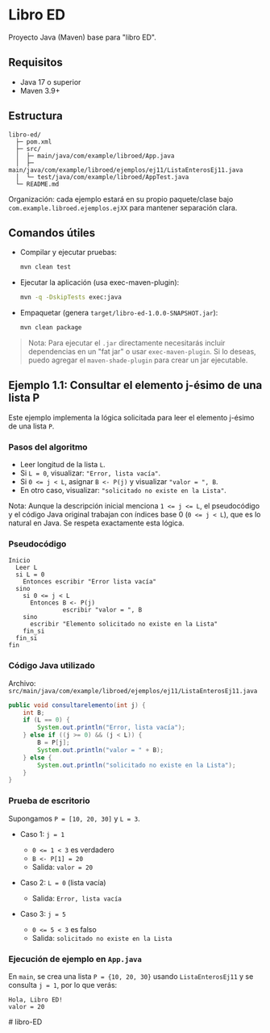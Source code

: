# Libro ED

Proyecto Java (Maven) base para "libro ED".

## Requisitos
- Java 17 o superior
- Maven 3.9+

## Estructura
```
libro-ed/
  ├─ pom.xml
  ├─ src/
  │  ├─ main/java/com/example/libroed/App.java
  │  ├─ main/java/com/example/libroed/ejemplos/ej11/ListaEnterosEj11.java
  │  └─ test/java/com/example/libroed/AppTest.java
  └─ README.md
```

Organización: cada ejemplo estará en su propio paquete/clase bajo `com.example.libroed.ejemplos.ejXX` para mantener separación clara.

## Comandos útiles
- Compilar y ejecutar pruebas:
  ```bash
  mvn clean test
  ```

- Ejecutar la aplicación (usa exec-maven-plugin):
  ```bash
  mvn -q -DskipTests exec:java
  ```

- Empaquetar (genera `target/libro-ed-1.0.0-SNAPSHOT.jar`):
  ```bash
  mvn clean package
  ```

> Nota: Para ejecutar el `.jar` directamente necesitarás incluir dependencias en un "fat jar" o usar `exec-maven-plugin`. Si lo deseas, puedo agregar el `maven-shade-plugin` para crear un jar ejecutable.

## Ejemplo 1.1: Consultar el elemento j-ésimo de una lista P

Este ejemplo implementa la lógica solicitada para leer el elemento j-ésimo de una lista `P`.

### Pasos del algoritmo
- Leer longitud de la lista `L`.
- Si `L = 0`, visualizar: `"Error, lista vacía"`.
- Si `0 <= j < L`, asignar `B <- P(j)` y visualizar `"valor = ", B`.
- En otro caso, visualizar: `"solicitado no existe en la Lista"`.

Nota: Aunque la descripción inicial menciona `1 <= j <= L`, el pseudocódigo y el código Java original trabajan con índices base 0 (`0 <= j < L`), que es lo natural en Java. Se respeta exactamente esta lógica.

### Pseudocódigo
```
Inicio
  Leer L
  si L = 0
    Entonces escribir "Error lista vacía"
  sino
    si 0 <= j < L
      Entonces B <- P(j)
               escribir "valor = ", B
    sino
      escribir "Elemento solicitado no existe en la Lista"
    fin_si
  fin_si
fin
```

### Código Java utilizado

Archivo: `src/main/java/com/example/libroed/ejemplos/ej11/ListaEnterosEj11.java`
```java
public void consultarelemento(int j) {
    int B;
    if (L == 0) {
        System.out.println("Error, lista vacía");
    } else if ((j >= 0) && (j < L)) {
        B = P[j];
        System.out.println("valor = " + B);
    } else {
        System.out.println("solicitado no existe en la Lista");
    }
}
```

### Prueba de escritorio
Supongamos `P = [10, 20, 30]` y `L = 3`.

- Caso 1: `j = 1`
  - `0 <= 1 < 3` es verdadero
  - `B <- P[1] = 20`
  - Salida: `valor = 20`

- Caso 2: `L = 0` (lista vacía)
  - Salida: `Error, lista vacía`

- Caso 3: `j = 5`
  - `0 <= 5 < 3` es falso
  - Salida: `solicitado no existe en la Lista`

### Ejecución de ejemplo en `App.java`
En `main`, se crea una lista `P = {10, 20, 30}` usando `ListaEnterosEj11` y se consulta `j = 1`, por lo que verás:
```
Hola, Libro ED!
valor = 20
```
#   l i b r o - E D  
 